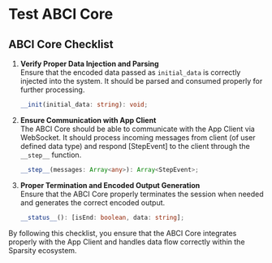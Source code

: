 # Test ABCI Core

## ABCI Core Checklist

1.  **Verify Proper Data Injection and Parsing**\
    Ensure that the encoded data passed as `initial_data` is correctly injected into the system. It should be parsed and consumed properly for further processing.

    ```typescript
    __init(initial_data: string): void;
    ```
2.  **Ensure Communication with App Client**\
    The ABCI Core should be able to communicate with the App Client via WebSocket. It should process incoming messages from client (of user defined data type) and respond \[StepEvent] to the client through the `__step__` function.

    ```typescript
    __step__(messages: Array<any>): Array<StepEvent>;
    ```
3.  **Proper Termination and Encoded Output Generation**\
    Ensure that the ABCI Core properly terminates the session when needed and generates the correct encoded output.

    ```typescript
    __status__(): [isEnd: boolean, data: string];
    ```

By following this checklist, you ensure that the ABCI Core integrates properly with the App Client and handles data flow correctly within the Sparsity ecosystem.
